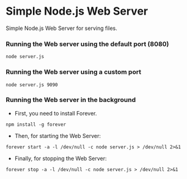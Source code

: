 # Simple Node.js Web Server

Simple Node.js Web Server for serving files.

### Running the Web server using the default port (8080)

```
node server.js
```

### Running the Web server using a custom port

```
node server.js 9090
```

### Running the Web server in the background

* First, you need to install Forever.
   
```
npm install -g forever
```

* Then, for starting the Web Server:

```
forever start -a -l /dev/null -c node server.js > /dev/null 2>&1
```

* Finally, for stopping the Web Server:

```
forever stop -a -l /dev/null -c node server.js > /dev/null 2>&1
```
